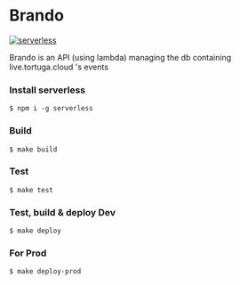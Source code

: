 Brando
==================================================
[![serverless](http://public.serverless.com/badges/v3.svg)](http://www.serverless.com)

Brando is an API (using lambda) managing the db containing live.tortuga.cloud 's events

### Install serverless
```shell
$ npm i -g serverless
```

### Build
```shell
$ make build
```

### Test
```shell
$ make test
```

### Test, build & deploy Dev
```shell
$ make deploy
```

### For Prod
```shell
$ make deploy-prod
```



